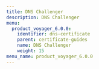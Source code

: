 ```yaml
---
title: DNS Challenger
description: DNS Challenger
menu:
  product_voyager_6.0.0:
    identifier: dns-certificate
    parent: certificate-guides
    name: DNS Challenger
    weight: 15
menu_name: product_voyager_6.0.0
---
```

